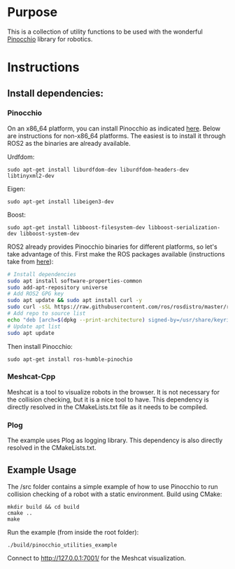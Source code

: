 # Purpose
This is a collection of utility functions to be used with the wonderful [Pinocchio](https://stack-of-tasks.github.io/pinocchio/) library for robotics.

# Instructions
## Install dependencies:
### Pinocchio
On an x86_64 platform, you can install Pinocchio as indicated [here](https://stack-of-tasks.github.io/pinocchio/download.html). Below are instructions for non-x86_64 platforms. The easiest is to install it through ROS2 as the binaries are already available.

Urdfdom:
```
sudo apt-get install liburdfdom-dev liburdfdom-headers-dev libtinyxml2-dev
```
Eigen:
```
sudo apt-get install libeigen3-dev
```
Boost:
```
sudo apt-get install libboost-filesystem-dev libboost-serialization-dev libboost-system-dev
```

ROS2 already provides Pinocchio binaries for different platforms, so let's take advantage of this. First make the ROS packages available (instructions take from [here](https://docs.ros.org/en/humble/Installation/Ubuntu-Install-Debs.html)):
```bash
# Install dependencies
sudo apt install software-properties-common
sudo add-apt-repository universe
# Add ROS2 GPG key
sudo apt update && sudo apt install curl -y
sudo curl -sSL https://raw.githubusercontent.com/ros/rosdistro/master/ros.key -o /usr/share/keyrings/ros-archive-keyring.gpg
# Add repo to source list
echo "deb [arch=$(dpkg --print-architecture) signed-by=/usr/share/keyrings/ros-archive-keyring.gpg] http://packages.ros.org/ros2/ubuntu $(. /etc/os-release && echo $UBUNTU_CODENAME) main" | sudo tee /etc/apt/sources.list.d/ros2.list > /dev/null
# Update apt list
sudo apt update
```

Then install Pinocchio:
```
sudo apt-get install ros-humble-pinochio
```

### Meshcat-Cpp
Meshcat is a tool to visualize robots in the browser. It is not necessary for the collision checking, but it is a nice tool to have. This dependency is directly resolved in the CMakeLists.txt file as it needs to be compiled.


### Plog
The example uses Plog as logging library. This dependency is also directly resolved in the CMakeLists.txt.

## Example Usage
The /src folder contains a simple example of how to use Pinocchio to run collision checking of a robot with a static environment. Build using CMake: 
```
mkdir build && cd build
cmake ..
make
```
Run the example (from inside the root folder):
```
./build/pinocchio_utilities_example
```
Connect to http://127.0.0.1:7001/ for the Meshcat visualization.
